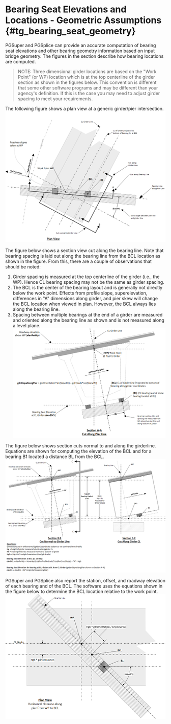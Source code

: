 Bearing Seat Elevations and Locations - Geometric Assumptions  {#tg_bearing_seat_geometry}
======================================

PGSuper and PGSplice can provide an accurate computation of bearing seat elevations and other bearing geometry information based on input bridge geometry. The figures in the section describe how bearing locations are computed.

> NOTE: Three dimensional girder locations are based on the "Work Point" (or WP) location which is at the top centerline of the girder section as shown in the figures below. This convention is different that some other software programs and may be different than your agency's definition. If this is the case you may need to adjust girder spacing to meet your requirements.

The following figure shows a plan view at a generic girder/pier intersection.
![](BearingSeatElevationGeometricAssumptions_PlanView.png)

The figure below shows a section view cut along the bearing line. Note that bearing spacing is laid out along the bearing line from the BCL location as shown in the figure. From this, there are a couple of observations that should be noted:
  1. Girder spacing is measured at the top centerline of the girder (i.e., the WP). Hence CL bearing spacing may not be the same as girder spacing.
  2. The BCL is the center of the bearing layout and is generally not directly below the work point. Effects from profile slope, superelevation, differences in "A" dimensions along girder, and pier skew will change the BCL location when viewed in plan. However, the BCL always lies along the bearing line.
  3. Spacing between multiple bearings at the end of a girder are measured and oriented along the bearing line as shown and is not measured along a level plane.
![](BearingSeatElevationGeometricAssumptions_PierSection.png)

The figure below shows section cuts normal to and along the girderline. Equations are shown for computing the elevation of the BCL and for a bearing B1 located a distance BL from the BCL.
![](BearingSeatElevationGeometricAssumptions_GirderSectionView.png)

PGSuper and PGSplice also report the station, offset, and roadway elevation of each bearing and of the BCL. The software uses the equations shown in the figure below to determine the BCL location relative to the work point.
![](BearingSeatElevationGeometricAssumptions_BCLtoB1.png)

